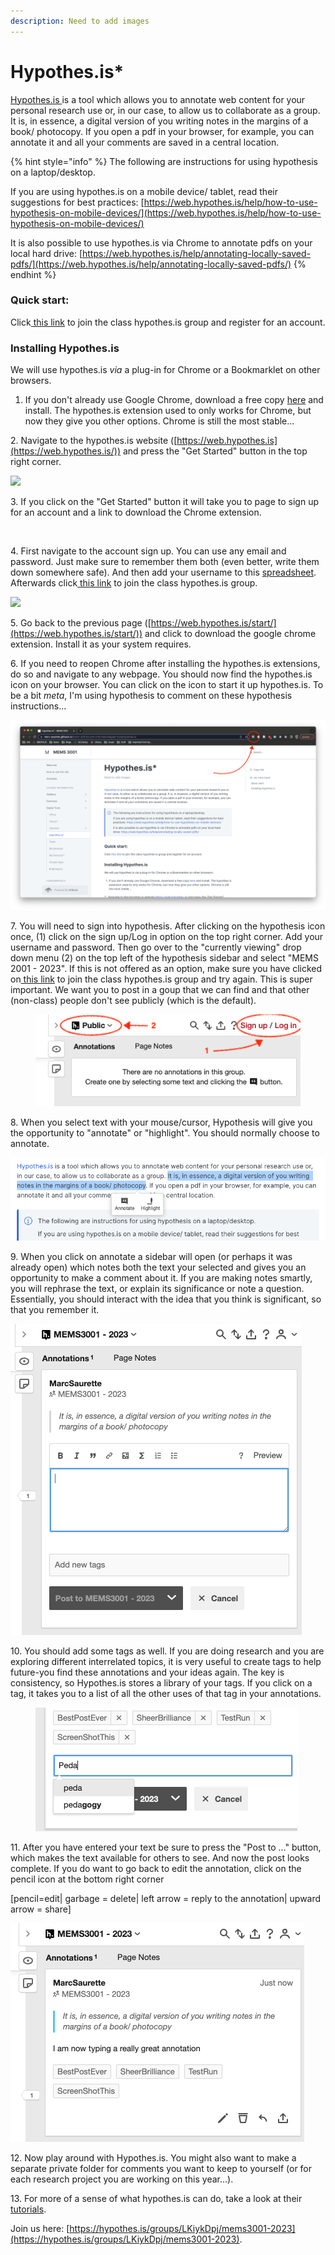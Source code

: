 ```yaml
---
description: Need to add images
---
```


# Hypothes.is\*

​[Hypothes.is ](https://hypothes.is/)is a tool which allows you to annotate web content for your personal research use or, in our case, to allow us to collaborate as a group. It is, in essence, a digital version of you writing notes in the margins of a book/ photocopy. If you open a pdf in your browser, for example, you can annotate it and all your comments are saved in a central location.

{% hint style="info" %}
The following are instructions for using hypothesis on a laptop/desktop.&#x20;

If you are using hypothes.is on a mobile device/ tablet, read their suggestions for best practices: [https://web.hypothes.is/help/how-to-use-hypothesis-on-mobile-devices/](https://web.hypothes.is/help/how-to-use-hypothesis-on-mobile-devices/)

It is also possible to use hypothes.is via Chrome to annotate pdfs on your local hard drive: [https://web.hypothes.is/help/annotating-locally-saved-pdfs/](https://web.hypothes.is/help/annotating-locally-saved-pdfs/)
{% endhint %}

### Quick start:

Click[ this link](https://hypothes.is/groups/LKiykDpj/mems3001-2023) to join the class hypothes.is group and register for an account.&#x20;

### Installing Hypothes.is

We will use hypothes.is _via_ a plug-in for Chrome or a Bookmarklet on other browsers.

1. If you don't already use Google Chrome, download a free copy [here](https://www.google.ca/chrome/) and install. The hypothes.is extension used to only works for Chrome, but now they give you other options. Chrome is still the most stable...

2\.  Navigate to the hypothes.is website ([https://web.hypothes.is](https://web.hypothes.is/)) and press the "Get Started" button in the top right corner.&#x20;

![](<../../.gitbook/assets/Screen%2520Shot%25202020-06-16%2520at%25202.03.38%2520PM (1).png>)

3\. If you click on the "Get Started" button it will take you to page to sign up for an account and a link to download the Chrome extension.&#x20;

<figure><img src="../../.gitbook/assets/Screen%2520Shot%25202020-06-16%2520at%25202.01.06%2520PM-2.png" alt=""><figcaption></figcaption></figure>

4\. First navigate to the account sign up. You can use any email and password. Just make sure to remember them both (even better, write them down somewhere safe). And then add your username to this [spreadsheet](https://docs.google.com/spreadsheets/d/13qCBEz-SuqnpS4KTj55guhPZ2Wr1dLi53RV-5BN87pA/edit?usp=sharing). Afterwards click[ this link](https://hypothes.is/groups/LKiykDpj/mems3001-2023) to join the class hypothes.is group.

![](../../.gitbook/assets/Screen%2520Shot%25202020-06-16%2520at%25202.01.28%2520PM.png)

5\. Go back to the previous page ([https://web.hypothes.is/start/](https://web.hypothes.is/start/)) and click to download the google chrome extension. Install it as your system requires.&#x20;

6\. If you need to reopen Chrome after installing the hypothes.is extensions, do so and navigate to any webpage. You should now find the hypothes.is icon on your browser. You can click on the icon to start it up hypothes.is. To be a bit _meta_, I'm using hypothesis to comment on these hypothesis instructions...

![The hypothesis icon ](<../../.gitbook/assets/Screen Shot 2022-10-24 at 4.24.56 PM.png>)

7\. You will need to sign into hypothesis. After clicking on the hypothesis icon once, (1) click on the sign up/Log in option on the top right corner. Add your username and password. Then go over to the "currently viewing" drop down menu (2) on the top left of the hypothesis sidebar and select "MEMS 2001 - 2023". If this is not offered as an option, make sure you have clicked on[ this link](https://hypothes.is/groups/LKiykDpj/mems3001-2023) to join the class hypothes.is group and try again. This is super important. We want you to post in a goup that we can find and that other (non-class) people don't see publicly (which is the default).

<figure><img src="../../.gitbook/assets/Screen Shot 2022-10-24 at 5.03.10 PM.png" alt=""><figcaption></figcaption></figure>

8\. When you select text with your mouse/cursor, Hypothesis will give you the opportunity to "annotate" or "highlight". You should normally choose to annotate.&#x20;

![Click on annotate!](<../../.gitbook/assets/Screen Shot 2022-10-24 at 4.26.10 PM.png>)

9\. When you click on annotate a sidebar will open (or perhaps it was already open) which notes both the text your selected and gives you an opportunity to make a comment about it. If you are making notes smartly, you will rephrase the text, or explain its significance or note a question. Essentially, you should interact with the idea that you think is significant, so that you remember it.&#x20;

![](<../../.gitbook/assets/Screen Shot 2022-10-24 at 4.26.27 PM.png>)

10\. You should add some tags as well. If you are doing research and you are exploring different interrelated topics, it is very useful to create tags to help future-you find these annotations and your ideas again. The key is consistency, so Hypothes.is stores a library of your tags. If you click on a tag, it takes you to a list of all the other uses of that tag in your annotations.&#x20;

<figure><img src="../../.gitbook/assets/Screen Shot 2022-10-24 at 4.27.34 PM.png" alt=""><figcaption></figcaption></figure>

11\. After you have entered your text be sure to press the "Post to ..." button, which makes the text available for others to see. And now the post looks complete. If you do want to go back to edit the annotation, click on the pencil icon at the bottom right corner&#x20;

\[pencil=edit| garbage = delete| left arrow = reply to the annotation| upward arrow = share]

![](<../../.gitbook/assets/Screen Shot 2022-10-24 at 4.27.51 PM.png>)

12\. Now play around with Hypothes.is. You might also want to make a separate private folder for comments you want to keep to yourself (or for each research project you are working on this year...).&#x20;

13\. For more of a sense of what hypothes.is can do, take a look at their [tutorials](https://web.hypothes.is/help-categories/tutorials/).

Join us here: [https://hypothes.is/groups/LKiykDpj/mems3001-2023](https://hypothes.is/groups/LKiykDpj/mems3001-2023).
